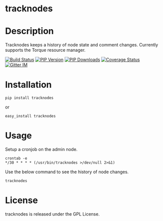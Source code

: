 tracknodes
=====================

Description
===========

Tracknodes keeps a history of node state and comment changes. Currently supports the Torque resource manager.

[![Build Status](https://secure.travis-ci.org/NREL/tracknodes.png?branch=develop "tracknodes latest build")](http://travis-ci.org/NREL/tracknodes)
[![PIP Version](https://img.shields.io/pypi/v/tracknodes.svg "tracknodes PyPI version")](https://pypi.python.org/pypi/tracknodes)
[![PIP Downloads](https://img.shields.io/pypi/dm/tracknodes.svg "tracknodes PyPI downloads")](https://pypi.python.org/pypi/tracknodes)
[![Coverage Status](https://coveralls.io/repos/NREL/tracknodes/badge.svg?branch=develop&service=github)](https://coveralls.io/github/NREL/tracknodes?branch=develop)
[![Gitter IM](https://badges.gitter.im/Join%20Chat.svg)](https://gitter.im/starboarder2001/tracknodes)


Installation
===========

```shell
pip install tracknodes
```

or

```shell
easy_install tracknodes
```

Usage
===========

Setup a cronjob on the admin node.

```shell
crontab -e
*/30 * * * * (/usr/bin/tracknodes >/dev/null 2>&1)
```

Use the below command to see the history of node changes.

```shell
tracknodes
```

License
=======

tracknodes is released under the GPL License.
